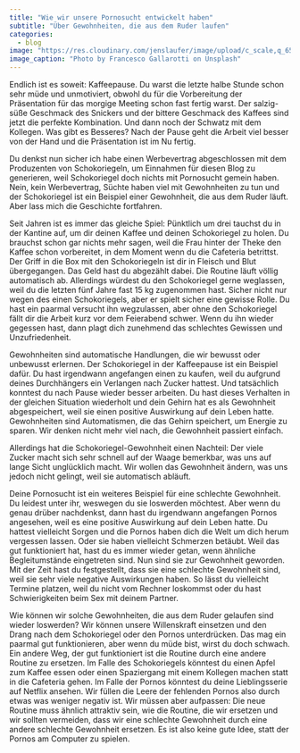```yaml
---
title: "Wie wir unsere Pornosucht entwickelt haben"
subtitle: "Über Gewohnheiten, die aus dem Ruder laufen"
categories:
  - blog
image: "https://res.cloudinary.com/jenslaufer/image/upload/c_scale,q_65,w_800/v1580919536/francesco-gallarotti-ruQHpukrN7c-unsplash.jpg"
image_caption: "Photo by Francesco Gallarotti on Unsplash"
---
```


Endlich ist es soweit: Kaffeepause. Du warst die letzte halbe Stunde schon sehr müde und unmotiviert, obwohl du für die Vorbereitung der Präsentation für das morgige Meeting
schon fast fertig warst. Der salzig-süße Geschmack des Snickers und der bittere Geschmack des Kaffees sind jetzt die perfekte Kombination.
Und dann noch der Schwatz mit dem Kollegen. Was gibt es Besseres? Nach der Pause geht die Arbeit viel besser von der Hand und die Präsentation ist im Nu fertig.

Du denkst nun sicher ich habe einen Werbevertrag abgeschlossen mit dem Produzenten von Schokoriegeln, um Einnahmen für diesen Blog zu generieren, weil
Schokoriegel doch nichts mit Pornosucht gemein haben. Nein, kein Werbevertrag, Süchte haben viel mit Gewohnheiten zu tun und der Schokoriegel ist ein Beispiel einer Gewohnheit, die aus dem Ruder läuft. Aber lass mich die Geschichte fortfahren.

Seit Jahren ist es immer das gleiche Spiel: Pünktlich um drei tauchst du in der Kantine auf, um dir deinen Kaffee und deinen Schokoriegel zu holen. Du brauchst schon gar nichts mehr sagen, weil die Frau hinter der Theke den Kaffee schon vorbereitet, in dem Moment wenn du die Cafeteria betrittst. Der Griff in die Box mit den Schokoriegeln ist dir in Fleisch und Blut übergegangen. Das Geld hast du abgezählt dabei. Die Routine läuft völlig automatisch ab. Allerdings würdest du den Schokoriegel gerne weglassen, weil du die letzten fünf Jahre fast 15 kg zugenommen hast. Sicher nicht nur wegen des einen Schokoriegels, aber er spielt sicher eine gewisse Rolle. Du hast ein paarmal versucht ihn wegzulassen, aber ohne den Schokoriegel fällt dir die Arbeit kurz vor dem Feierabend schwer. Wenn du ihn wieder gegessen hast, dann plagt dich zunehmend das schlechtes Gewissen und Unzufriedenheit.

Gewohnheiten sind automatische Handlungen, die wir bewusst oder unbewusst erlernen. Der
Schokoriegel in der Kaffeepause ist ein Beispiel dafür. Du hast irgendwann angefangen einen zu kaufen, weil du aufgrund deines Durchhängers ein Verlangen nach Zucker hattest. Und tatsächlich konntest du nach Pause wieder besser arbeiten. Du hast dieses Verhalten in der gleichen Situation wiederholt und dein Gehirn hat es als Gewohnheit abgespeichert, weil sie einen positive Auswirkung auf dein Leben hatte. Gewohnheiten sind Automatismen, die das Gehirn speichert, um Energie zu sparen. Wir denken nicht mehr viel nach, die Gewohnheit passiert einfach.

Allerdings hat die Schokoriegel-Gewohnheit einen Nachteil: Der viele Zucker macht sich sehr schnell auf der Waage bemerkbar, was uns auf lange Sicht unglücklich macht. Wir wollen das Gewohnheit ändern, was uns jedoch nicht gelingt, weil sie automatisch abläuft.

Deine Pornosucht ist ein weiteres Beispiel für eine schlechte Gewohnheit. Du leidest unter ihr, weswegen du sie loswerden möchtest. Aber wenn du genau drüber nachdenkst, dann hast du irgendwann angefangen Pornos angesehen, weil es eine positive Auswirkung auf dein Leben hatte. Du hattest vielleicht Sorgen und die Pornos haben dich die Welt um dich herum vergessen lassen. Oder sie haben vielleicht Schmerzen betäubt. Weil das gut funktioniert hat, hast du es immer wieder getan, wenn ähnliche Begleitumstände eingetreten sind. Nun sind sie zur Gewohnheit geworden. Mit der Zeit hast du festgestellt, dass sie eine schlechte Gewohnheit sind, weil sie sehr viele negative Auswirkungen haben. So lässt du vielleicht Termine platzen, weil du nicht vom Rechner loskommst oder du hast Schwierigkeiten beim Sex mit deinem Partner.

Wie können wir solche Gewohnheiten, die aus dem Ruder gelaufen sind wieder loswerden?
Wir können unsere Willenskraft einsetzen und den Drang nach dem Schokoriegel oder den Pornos unterdrücken. Das mag ein paarmal gut funktionieren, aber wenn du müde bist, wirst du doch schwach. Ein andere Weg, der gut funktioniert ist die Routine durch eine andere Routine zu ersetzen. Im Falle des Schokoriegels könntest du einen Apfel zum Kaffee essen oder einen Spaziergang mit einem Kollegen machen statt in die Cafeteria gehen. Im Falle der Pornos könntest du deine Lieblingsserie auf Netflix ansehen. Wir füllen die Leere der fehlenden Pornos also durch etwas was weniger negativ ist. Wir müssen aber aufpassen: Die neue Routine muss ähnlich attraktiv sein, wie die Routine, die wir ersetzen und wir sollten vermeiden, dass wir eine schlechte Gewohnheit durch eine andere schlechte Gewohnheit ersetzen. Es ist also keine gute Idee, statt der Pornos am Computer zu spielen.
